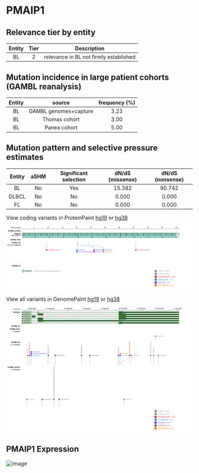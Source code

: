 # PMAIP1

## Relevance tier by entity

|Entity|Tier|Description                           |
|:------:|:----:|--------------------------------------|
|BL    |2   |relevance in BL not firmly established|

## Mutation incidence in large patient cohorts (GAMBL reanalysis)

|Entity|source               |frequency (%)|
|:------:|:---------------------:|:-------------:|
|BL    |GAMBL genomes+capture|3.23         |
|BL    |Thomas cohort        |3.00         |
|BL    |Panea cohort         |5.00         |

## Mutation pattern and selective pressure estimates

|Entity|aSHM|Significant selection|dN/dS (missense)|dN/dS (nonsense)|
|:------:|:----:|:---------------------:|:----------------:|:----------------:|
|BL    |No  |Yes                  |15.382          |90.742          |
|DLBCL |No  |No                   | 0.000          | 0.000          |
|FL    |No  |No                   | 0.000          | 0.000          |



View coding variants in ProteinPaint [hg19](https://morinlab.github.io/LLMPP/GAMBL/PMAIP1_protein.html)  or [hg38](https://morinlab.github.io/LLMPP/GAMBL/PMAIP1_protein_hg38.html)

![image](images/proteinpaint/PMAIP1_NM_021127.svg)

View all variants in GenomePaint [hg19](https://morinlab.github.io/LLMPP/GAMBL/PMAIP1.html)  or [hg38](https://morinlab.github.io/LLMPP/GAMBL/PMAIP1_hg38.html)

![image](images/proteinpaint/PMAIP1.svg)
## PMAIP1 Expression
![image](images/gene_expression/PMAIP1_by_pathology.svg)
